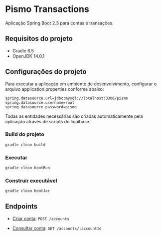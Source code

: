 # Pismo Transactions

Aplicação Spring Boot 2.3 para contas e transações.


## Requisitos do projeto

- Gradle 6.5
- OpenJDK 14.0.1

## Configurações do projeto

Para executar a aplicação em ambiente de desenvolvimento, configurar o arquivo application.properties conforme abaixo:

```
spring.datasource.url=jdbc:mysql://localhost:3306/pismo
spring.datasource.username=root
spring.datasource.password=pismo
```

Todas as entidades necessárias são criadas automaticamente pela aplicação através de scripts do liquibase.

### Build do projeto

```bash
gradle clean build
```

### Executar

```bash
gradle clean bootRun
```

### Construir executável

```bash
gradle clean bootJar
```



## Endpoints

- [Criar conta](documentation/post-account.md):  `POST /accounts`

- [Consultar conta](documentation/get-account.md):  `GET /accounts/:accountId`

  

